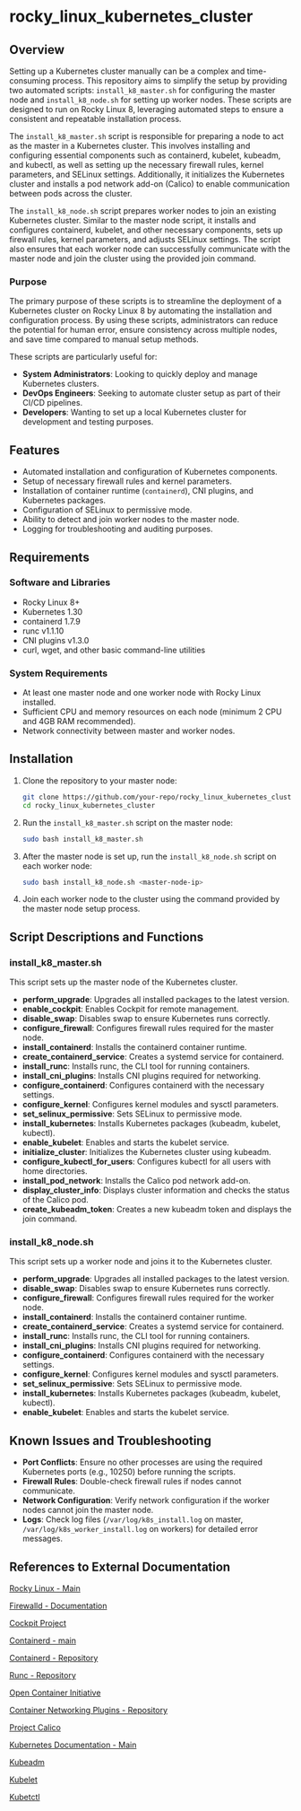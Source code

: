  # rocky_linux_kubernetes_cluster
 
 ## Overview
 
Setting up a Kubernetes cluster manually can be a complex and time-consuming process. This repository aims to simplify the setup by providing two automated scripts: `install_k8_master.sh` for configuring the master node and `install_k8_node.sh` for setting up worker nodes. These scripts are designed to run on Rocky Linux 8, leveraging automated steps to ensure a consistent and repeatable installation process.

The `install_k8_master.sh` script is responsible for preparing a node to act as the master in a Kubernetes cluster. This involves installing and configuring essential components such as containerd, kubelet, kubeadm, and kubectl, as well as setting up the necessary firewall rules, kernel parameters, and SELinux settings. Additionally, it initializes the Kubernetes cluster and installs a pod network add-on (Calico) to enable communication between pods across the cluster.

The `install_k8_node.sh` script prepares worker nodes to join an existing Kubernetes cluster. Similar to the master node script, it installs and configures containerd, kubelet, and other necessary components, sets up firewall rules, kernel parameters, and adjusts SELinux settings. The script also ensures that each worker node can successfully communicate with the master node and join the cluster using the provided join command.
 
 ### Purpose
 
The primary purpose of these scripts is to streamline the deployment of a Kubernetes cluster on Rocky Linux 8 by automating the installation and configuration process. By using these scripts, administrators can reduce the potential for human error, ensure consistency across multiple nodes, and save time compared to manual setup methods.

These scripts are particularly useful for:

- **System Administrators**: Looking to quickly deploy and manage Kubernetes clusters.
- **DevOps Engineers**: Seeking to automate cluster setup as part of their CI/CD pipelines.
- **Developers**: Wanting to set up a local Kubernetes cluster for development and testing purposes.
 
 ## Features
 
 - Automated installation and configuration of Kubernetes components.
 - Setup of necessary firewall rules and kernel parameters.
 - Installation of container runtime (`containerd`), CNI plugins, and Kubernetes packages.
 - Configuration of SELinux to permissive mode.
 - Ability to detect and join worker nodes to the master node.
 - Logging for troubleshooting and auditing purposes.
 
 ## Requirements
 
 ### Software and Libraries
 
 - Rocky Linux 8+
 - Kubernetes 1.30
 - containerd 1.7.9
 - runc v1.1.10
 - CNI plugins v1.3.0
 - curl, wget, and other basic command-line utilities
 
 ### System Requirements
 
 - At least one master node and one worker node with Rocky Linux installed.
 - Sufficient CPU and memory resources on each node (minimum 2 CPU and 4GB RAM recommended).
 - Network connectivity between master and worker nodes.
 
 ## Installation
 
 1. Clone the repository to your master node:
    ```bash
    git clone https://github.com/your-repo/rocky_linux_kubernetes_cluster.git
    cd rocky_linux_kubernetes_cluster
    ```
 
 2. Run the `install_k8_master.sh` script on the master node:
    ```bash
    sudo bash install_k8_master.sh
    ```
 
 3. After the master node is set up, run the `install_k8_node.sh` script on each worker node:
    ```bash
    sudo bash install_k8_node.sh <master-node-ip>
    ```
 
 4. Join each worker node to the cluster using the command provided by the master node setup process.
 
 ## Script Descriptions and Functions
 
 ### install_k8_master.sh
 
 This script sets up the master node of the Kubernetes cluster.
 
 - **perform_upgrade**: Upgrades all installed packages to the latest version.
 - **enable_cockpit**: Enables Cockpit for remote management.
 - **disable_swap**: Disables swap to ensure Kubernetes runs correctly.
 - **configure_firewall**: Configures firewall rules required for the master node.
 - **install_containerd**: Installs the containerd container runtime.
 - **create_containerd_service**: Creates a systemd service for containerd.
 - **install_runc**: Installs runc, the CLI tool for running containers.
 - **install_cni_plugins**: Installs CNI plugins required for networking.
 - **configure_containerd**: Configures containerd with the necessary settings.
 - **configure_kernel**: Configures kernel modules and sysctl parameters.
 - **set_selinux_permissive**: Sets SELinux to permissive mode.
 - **install_kubernetes**: Installs Kubernetes packages (kubeadm, kubelet, kubectl).
 - **enable_kubelet**: Enables and starts the kubelet service.
 - **initialize_cluster**: Initializes the Kubernetes cluster using kubeadm.
 - **configure_kubectl_for_users**: Configures kubectl for all users with home directories.
 - **install_pod_network**: Installs the Calico pod network add-on.
 - **display_cluster_info**: Displays cluster information and checks the status of the Calico pod.
 - **create_kubeadm_token**: Creates a new kubeadm token and displays the join command.
 
 ### install_k8_node.sh
 
 This script sets up a worker node and joins it to the Kubernetes cluster.
 
 - **perform_upgrade**: Upgrades all installed packages to the latest version.
 - **disable_swap**: Disables swap to ensure Kubernetes runs correctly.
 - **configure_firewall**: Configures firewall rules required for the worker node.
 - **install_containerd**: Installs the containerd container runtime.
 - **create_containerd_service**: Creates a systemd service for containerd.
 - **install_runc**: Installs runc, the CLI tool for running containers.
 - **install_cni_plugins**: Installs CNI plugins required for networking.
 - **configure_containerd**: Configures containerd with the necessary settings.
 - **configure_kernel**: Configures kernel modules and sysctl parameters.
 - **set_selinux_permissive**: Sets SELinux to permissive mode.
 - **install_kubernetes**: Installs Kubernetes packages (kubeadm, kubelet, kubectl).
 - **enable_kubelet**: Enables and starts the kubelet service.
 
 ## Known Issues and Troubleshooting
 
 - **Port Conflicts**: Ensure no other processes are using the required Kubernetes ports (e.g., 10250) before running the scripts.
 - **Firewall Rules**: Double-check firewall rules if nodes cannot communicate.
 - **Network Configuration**: Verify network configuration if the worker nodes cannot join the master node.
 - **Logs**: Check log files (`/var/log/k8s_install.log` on master, `/var/log/k8s_worker_install.log` on workers) for detailed error messages.
 
 ## References to External Documentation

[Rocky Linux - Main](https://rockylinux.org)

[Firewalld - Documentation](https://firewalld.org/documentation/concepts.html)

[Cockpit Project](https://cockpit-project.org)

[Containerd - main](https://containerd.io)

[Containerd - Repository](https://github.com/containerd/containerd)

[Runc - Repository](https://github.com/opencontainers/runc)

[Open Container Initiative](https://opencontainers.org)

[Container Networking Plugins - Repository](https://github.com/containernetworking/plugins)

[Project Calico](https://docs.tigera.io)
 
[Kubernetes Documentation - Main](https://kubernetes.io/docs/home/#)

[Kubeadm](https://kubernetes.io/docs/setup/production-environment/tools/kubeadm/install-kubeadm/)

[Kubelet](https://kubernetes.io/docs/reference/command-line-tools-reference/kubelet/)

[Kubetctl](https://kubernetes.io/docs/reference/kubectl/)